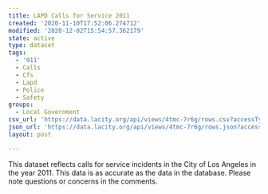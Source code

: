 ```yaml
---
title: LAPD Calls for Service 2011
created: '2020-11-10T17:52:06.274712'
modified: '2020-12-02T15:54:57.362179'
state: active
type: dataset
tags:
  - '911'
  - Calls
  - Cfs
  - Lapd
  - Police
  - Safety
groups:
  - Local Government
csv_url: 'https://data.lacity.org/api/views/4tmc-7r6g/rows.csv?accessType=DOWNLOAD'
json_url: 'https://data.lacity.org/api/views/4tmc-7r6g/rows.json?accessType=DOWNLOAD'
layout: post

---
```

This dataset reflects calls for service incidents in the City of Los Angeles in the year 2011. This data is as accurate as the data in the database. Please note questions or concerns in the comments.
